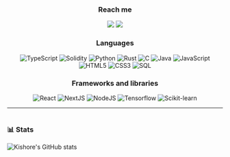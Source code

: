 ### <p align='center'>Reach me</p>
<div align='center'>

[<img src="https://img.shields.io/badge/Twitter-1DA1F2?style=for-the-badge&logo=twitter&logoColor=white" />](https://twitter.com/kishorevb07) [<img src="https://img.shields.io/badge/LinkedIn-0077B5?style=for-the-badge&logo=linkedin&logoColor=white" />](https://www.linkedin.com/in/kishore-vb)
</div>

### <p align='center'>Languages</p>
<div align='center'>
 
![TypeScript](https://img.shields.io/badge/-TypeScript-white?&logo=typescript&style=plastic) ![Solidity](https://img.shields.io/badge/-Solidity-white?&logo=Solidity&logoColor=black&style=plastic)  ![Python](https://img.shields.io/badge/-Python-white?&logo=Python&style=plastic) ![Rust](https://img.shields.io/badge/-Rust-white?&logo=Rust&logoColor=black&style=plastic) ![C](https://img.shields.io/badge/-white?&logo=c&style=plastic) ![Java](https://img.shields.io/badge/-Java-orange?&logo=Java&style=plastic)   ![JavaScript](https://img.shields.io/badge/-JavaScript-F7DF1E?&logo=javascript&logoColor=black&style=plastic)  ![HTML5](https://img.shields.io/badge/-HTML5-E34F26?&logo=html5&logoColor=white&style=plastic) ![CSS3](https://img.shields.io/badge/-CSS3-1572B6?&logo=css3&style=plastic) ![SQL](https://img.shields.io/badge/-SQL-white?&logo=sql&style=plastic)

</div>

### <p align='center'>Frameworks and libraries</p>
<div align='center'>

![React](https://img.shields.io/badge/-React-black?&logo=react) ![NextJS](https://img.shields.io/badge/-NextJS-black?&logo=nextdotjs) ![NodeJS](https://img.shields.io/badge/-NodeJs-black?&logo=nodedotjs) ![Tensorflow](https://img.shields.io/badge/-Tensorflow-black?&logo=Tensorflow) ![Scikit-learn](https://img.shields.io/badge/-scikit_learn-white?&logo=scikitlearn)

</div>

<hr>


#
<!--
<details>
 <summary><h3>👨‍💻 Kishore's Coding Journey</h3></summary>
  I didn't have much exposure during my schooling days because I always opted for life science fields. However, after joining university, the COVID-19 pandemic hit, and I was at home most of the time. So, I started to explore various fields outside my domain, and one such field was Computer Science. I found out that I really loved programming and was fascinated with the field of Computer Science, especially with Web3. The concept of decentralization, defi really resonated with me.
-->
### 📊 Stats

![Kishore's GitHub stats](https://github-readme-stats.vercel.app/api?username=kishorevb70&show_icons=true&theme=gruvbox&hide=issues,contribs)

<!-- ![GitHub Streak](https://streak-stats.demolab.com?user=kishorevb70&theme=gruvbox&border_radius=4.5) -->

